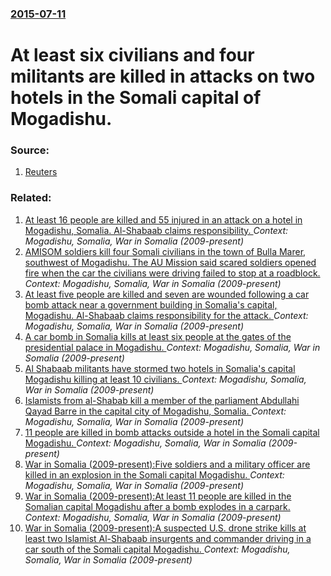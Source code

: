 ### [2015-07-11](/news/2015/07/11/index.md)

# At least six civilians and four militants are killed in attacks on two hotels in the Somali capital of Mogadishu. 




### Source:

1. [Reuters](http://af.reuters.com/article/topNews/idAFKCN0PL09Z20150711)

### Related:

1. [At least 16 people are killed and 55 injured in an attack on a hotel in Mogadishu, Somalia. Al-Shabaab claims responsibility. ](/news/2016/06/1/at-least-16-people-are-killed-and-55-injured-in-an-attack-on-a-hotel-in-mogadishu-somalia-al-shabaab-claims-responsibility.md) _Context: Mogadishu, Somalia, War in Somalia (2009-present)_
2. [AMISOM soldiers kill four Somali civilians in the town of Bulla Marer, southwest of Mogadishu. The AU Mission said scared soldiers opened fire when the car the civilians were driving failed to stop at a roadblock. ](/news/2016/04/16/amisom-soldiers-kill-four-somali-civilians-in-the-town-of-bulla-marer-southwest-of-mogadishu-the-au-mission-said-scared-soldiers-opened-fi.md) _Context: Mogadishu, Somalia, War in Somalia (2009-present)_
3. [At least five people are killed and seven are wounded following a car bomb attack near a government building in Somalia's capital, Mogadishu. Al-Shabaab claims responsibility for the attack. ](/news/2016/04/11/at-least-five-people-are-killed-and-seven-are-wounded-following-a-car-bomb-attack-near-a-government-building-in-somalia-s-capital-mogadishu.md) _Context: Mogadishu, Somalia, War in Somalia (2009-present)_
4. [A car bomb in Somalia kills at least six people at the gates of the presidential palace in Mogadishu. ](/news/2015/09/21/a-car-bomb-in-somalia-kills-at-least-six-people-at-the-gates-of-the-presidential-palace-in-mogadishu.md) _Context: Mogadishu, Somalia, War in Somalia (2009-present)_
5. [ Al Shabaab militants have stormed two hotels in Somalia's capital Mogadishu killing at least 10 civilians. ](/news/2015/07/10/al-shabaab-militants-have-stormed-two-hotels-in-somalia-s-capital-mogadishu-killing-at-least-10-civilians.md) _Context: Mogadishu, Somalia, War in Somalia (2009-present)_
6. [Islamists from al-Shabab kill a member of the parliament Abdullahi Qayad Barre in the capital city of Mogadishu, Somalia. ](/news/2015/02/9/islamists-from-al-shabab-kill-a-member-of-the-parliament-abdullahi-qayad-barre-in-the-capital-city-of-mogadishu-somalia.md) _Context: Mogadishu, Somalia, War in Somalia (2009-present)_
7. [11 people are killed in bomb attacks outside a hotel in the Somali capital Mogadishu. ](/news/2014/01/1/11-people-are-killed-in-bomb-attacks-outside-a-hotel-in-the-somali-capital-mogadishu.md) _Context: Mogadishu, Somalia, War in Somalia (2009-present)_
8. [War in Somalia (2009-present):Five soldiers and a military officer are killed in an explosion in the Somali capital Mogadishu. ](/news/2013/12/27/war-in-somalia-2009apresent-pfive-soldiers-and-a-military-officer-are-killed-in-an-explosion-in-the-somali-capital-mogadishu.md) _Context: Mogadishu, Somalia, War in Somalia (2009-present)_
9. [War in Somalia (2009-present):At least 11 people are killed in the Somalian capital Mogadishu after a bomb explodes in a carpark. ](/news/2013/11/8/war-in-somalia-2009apresent-pat-least-11-people-are-killed-in-the-somalian-capital-mogadishu-after-a-bomb-explodes-in-a-carpark.md) _Context: Mogadishu, Somalia, War in Somalia (2009-present)_
10. [War in Somalia (2009-present):A suspected U.S. drone strike kills at least two Islamist Al-Shabaab insurgents and commander driving in a car south of the Somali capital Mogadishu. ](/news/2013/10/28/war-in-somalia-2009apresent-pa-suspected-u-s-drone-strike-kills-at-least-two-islamist-al-shabaab-insurgents-and-commander-driving-in-a.md) _Context: Mogadishu, Somalia, War in Somalia (2009-present)_
